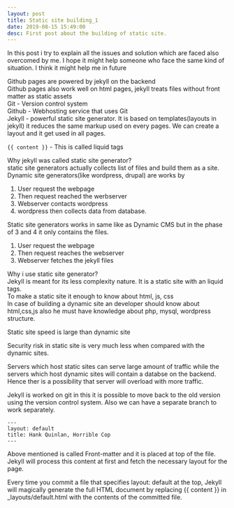 ```yaml
---
layout: post
title: Static site building_1
date: 2019-08-15 15:49:00
desc: First post about the building of static site.
---
```


In this post i try to explain all the issues and solution which are faced also overcomed by me. I hope it might help someone who face the same kind of situation. I think it might help me in future   

Github pages are powered by jekyll on the backend  
Github pages also work well on html pages, jekyll treats files without front matter as static assets  
Git - Version control system  
Github - Webhosting service that uses Git  
Jekyll - powerful static site generator. It is based on templates(layouts in jekyll) it reduces the same markup used on every pages. We can create a layout and it get used in all pages.  

```{{ content }}``` - This is called liquid tags   

Why jekyll was called static site generator?  
static site generators actually collects list of files and build them as a site.  
Dynamic site generators(like wordpress, drupal) are works by   
1. User request the webpage  
2. Then request reached the werbserver  
3. Webserver contacts wordpress  
4. wordpress then collects data from database.  

Static site generators works in same like as Dynamic CMS but in the phase of 3 and 4 it only contains the files.  
1. User request the webpage    
2. Then request reaches the webserver  
3. Webserver fetches the jekyll files  


Why i use static site generator?  
Jekyll is meant for its less complexity nature. It is a static site with an liquid tags.  
To make a static site it enough to know about html, js, css  
In case of building a dynamic site an developer should know about html,css,js also he must have knowledge about php, mysql, wordpress structure.  

Static site speed is large than dynamic site  

Security risk in static site is very much less when compared with the dynamic sites.  

Servers which host static sites can serve large amount of traffic while the servers which host dynamic sites will contain a databse on the backend. Hence ther is a possibility that server will overload with more traffic.  

Jekyll is worked on git in this it is possible to move back to the old version using the version control system. Also we can have a separate branch to work separately.  

```
---
layout: default
title: Hank Quinlan, Horrible Cop
---
```

Above mentioned is called Front-matter and it is placed at top of the file. Jekyll will process this content at first and fetch the necessary layout for the page.  

Every time you commit a file that specifies layout: default at the top, Jekyll will magically generate the full HTML document by replacing {{ content }} in _layouts/default.html with the contents of the committed file.  

